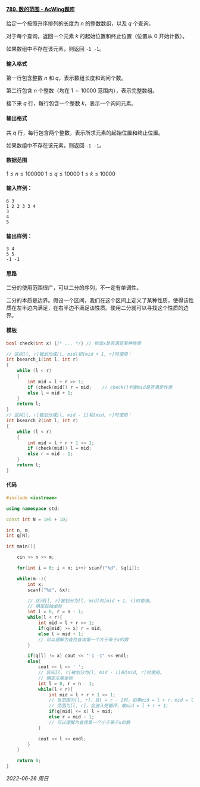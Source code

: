 #### [789. 数的范围 - AcWing题库](https://www.acwing.com/problem/content/791/)

给定一个按照升序排列的长度为 $n$ 的整数数组，以及 $q$ 个查询。

对于每个查询，返回一个元素 $k$ 的起始位置和终止位置（位置从 $0$ 开始计数）。

如果数组中不存在该元素，则返回 `-1 -1`。

#### 输入格式

第一行包含整数 $n$ 和 $q$，表示数组长度和询问个数。

第二行包含 $n$ 个整数（均在 $1∼10000$ 范围内），表示完整数组。

接下来 $q$ 行，每行包含一个整数 $k$，表示一个询问元素。

#### 输出格式

共 $q$ 行，每行包含两个整数，表示所求元素的起始位置和终止位置。

如果数组中不存在该元素，则返回 `-1 -1`。

#### 数据范围

$1≤n≤100000$
$1≤q≤10000$
$1≤k≤10000$

#### 输入样例：

```
6 3
1 2 2 3 3 4
3
4
5
```

#### 输出样例：

```
3 4
5 5
-1 -1
```

#### 思路

二分的使用范围很广，可以二分的序列，不一定有单调性。

二分的本质是边界。假设一个区间，我们在这个区间上定义了某种性质，使得该性质在左半边内满足，在右半边不满足该性质。使用二分就可以寻找这个性质的边界。 

#### 模板

```cpp
bool check(int x) {/* ... */} // 检查x是否满足某种性质

// 区间[l, r]被划分成[l, mid]和[mid + 1, r]时使用：
int bsearch_1(int l, int r)
{
    while (l < r)
    {
        int mid = l + r >> 1;
        if (check(mid)) r = mid;    // check()判断mid是否满足性质
        else l = mid + 1;
    }
    return l;
}
// 区间[l, r]被划分成[l, mid - 1]和[mid, r]时使用：
int bsearch_2(int l, int r)
{
    while (l < r)
    {
        int mid = l + r + 1 >> 1;
        if (check(mid)) l = mid;
        else r = mid - 1;
    }
    return l;
}
```

#### 代码

```cpp
#include <iostream>

using namespace std;

const int N = 1e5 + 10;

int n, m;
int q[N];

int main(){

    cin >> n >> m;

    for(int i = 0; i < n; i++) scanf("%d", &q[i]);

    while(m--){
        int x;
        scanf("%d", &x);

        // 区间[l, r]被划分为[l, mid]和[mid + 1, r]时使用。
        // 确定起始坐标
        int l = 0, r = n - 1;
        while(l < r){
            int mid = l + r >> 1;
            if(q[mid] >= x) r = mid;
            else l = mid + 1;
            // 可以理解为查找查询第一个大于等于x的数
        }

        if(q[l] != x) cout << "-1 -1" << endl;
        else{
            cout << l << ' ';
            // 区间[l, r]被划分为[l, mid - 1]和[mid, r]时使用。
            // 确定末尾坐标
            int l = 0, r = n - 1;
            while(l < r){
                int mid = l + r + 1 >> 1;
                // 当范围为[l, r]，且l = r - 1时，如果mid = l + r，mid = l，
                // 范围为[l, r]，会进入死循环，故mid = l + r + 1;
                if(q[mid] <= x) l = mid;
                else r = mid - 1;
                // 可以理解为查找第一个小于等于x的数
            }

            cout << l << endl;
        }
    }

    return 0;
}
```


*2022-06-26 周日*